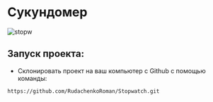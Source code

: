 # Сукундомер

![stopw](https://github.com/RudachenkoRoman/Stopwatch/assets/97969577/c17aebdd-b1a6-40ee-9930-a4a14054ba9e)

## Запуск проекта:
* Склонировать проект на ваш компьютер с Github с помощью команды:
```
https://github.com/RudachenkoRoman/Stopwatch.git
```
